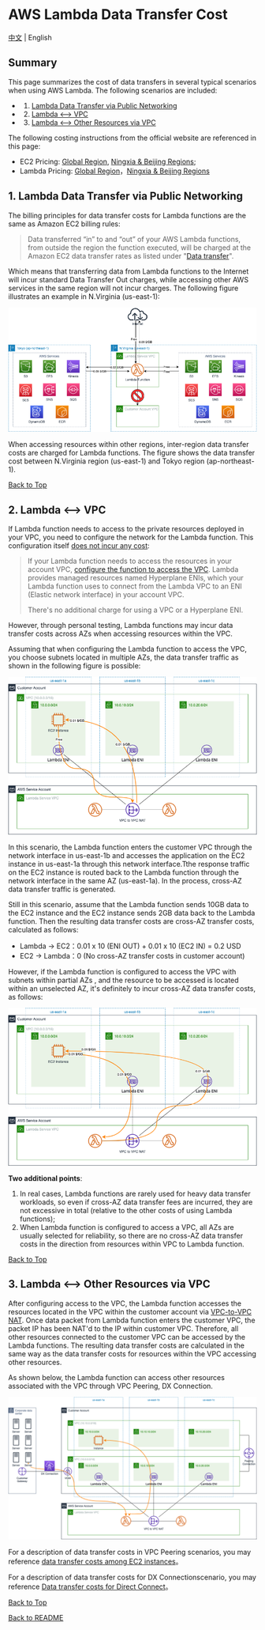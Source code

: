 # AWS Lambda Data Transfer Cost

[中文](Lambda-CN.md) | English
## Summary

This page summarizes the cost of data transfers in several typical scenarios when using AWS Lambda. The following scenarios are included:

- 1. [Lambda Data Transfer via Public Networking](#1-lambda-data-transfer-via-public-networking)
- 2. [Lambda <--> VPC](#2-lambda----vpc)
- 3. [Lambda <--> Other Resources via VPC](#3-lambda----other-resources-via-vpc)

The following costing instructions from the official website are referenced in this page:

- EC2 Pricing: [Global Region](https://aws.amazon.com/ec2/pricing/on-demand/), [Ningxia & Beijing Regions](https://www.amazonaws.cn/en/ec2/pricing/);
- Lambda Pricing: [Global Region](https://aws.amazon.com/lambda/pricing/)，[Ningxia & Beijing Regions](https://www.amazonaws.cn/en/lambda/pricing/)

## 1. Lambda Data Transfer via Public Networking

The billing principles for data transfer costs for Lambda functions are the same as Amazon EC2 billing rules:

>Data transferred “in” to and “out” of your AWS Lambda functions, from outside the region the function executed, will be charged at the Amazon EC2 data transfer rates as listed under "[Data transfer](https://aws.amazon.com/ec2/pricing/on-demand/)".

Which means that transferring data from Lambda functions to the Internet will incur standard Data Transfer Out charges, while accessing other AWS services in the same region will not incur charges. The following figure illustrates an example in N.Virginia (us-east-1):

![Lambda to public resources](png/01.Function-Public.png)

When accessing resources within other regions, inter-region data transfer costs are charged for Lambda functions. The figure shows the data transfer cost between N.Virginia region (us-east-1) and Tokyo region (ap-northeast-1).

[Back to Top](#summary)

## 2. Lambda <--> VPC

If Lambda function needs to access to the private resources deployed in your VPC, you need to configure the network for the Lambda function. This configuration itself [does not incur any cost](https://docs.aws.amazon.com/lambda/latest/dg/foundation-networking.html):   

>If your Lambda function needs to access the resources in your account VPC, [configure the function to access the VPC](https://docs.aws.amazon.com/lambda/latest/dg/configuration-vpc.html). Lambda provides managed resources named Hyperplane ENIs, which your Lambda function uses to connect from the Lambda VPC to an ENI (Elastic network interface) in your account VPC.
>
>There's no additional charge for using a VPC or a Hyperplane ENI.

However, through personal testing, Lambda functions may incur data transfer costs across AZs when accessing resources within the VPC.

Assuming that when configuring the Lambda function to access the VPC, you choose subnets located in multiple AZs, the data transfer traffic as shown in the following figure is possible:

![Lambda to VPC](png/02.01-Function-VPC-allAZ.png)

In this scenario, the Lambda function enters the customer VPC through the network interface in us-east-1b and accesses the application on the EC2 instance in us-east-1a through this network interface.Tthe response traffic on the EC2 instance is routed back to the Lambda function through the network interface in the same AZ (us-east-1a). In the process, cross-AZ data transfer traffic is generated.

Still in this scenario, assume that the Lambda function sends 10GB data to the EC2 instance and the EC2 instance sends 2GB data back to the Lambda function. Then the resulting data transfer costs are cross-AZ transfer costs, calculated as follows:  

- Lambda -> EC2：0.01 x 10 (ENI OUT) + 0.01 x 10 (EC2 IN) = 0.2 USD
- EC2 -> Lambda：0 (No cross-AZ transfer costs in customer account)

However, if the Lambda function is configured to access the VPC with subnets within partial AZs , and the resource to be accessed is located within an unselected AZ, it's definitely to incur cross-AZ data transfer costs, as follows:

![Lambda to VPC](png/02.02-Function-VPC-paAZ.png)

**Two additional points**:

1. In real cases, Lambda functions are rarely used for heavy data transfer workloads, so even if cross-AZ data transfer fees are incurred, they are not excessive in total (relative to the other costs of using Lambda functions);  
2. When Lambda function is configured to access a VPC, all AZs are usually selected for reliability, so there are no cross-AZ data transfer costs in the direction from resources within VPC to Lambda function.

[Back to Top](#Summary)

## 3. Lambda <--> Other Resources via VPC

After configuring access to the VPC, the Lambda function accesses the resources located in the VPC within the customer account via [VPC-to-VPC NAT](https://aws.amazon.com/cn/blogs/compute/announcing-improved-vpc-networking-for-aws-lambda-functions/). Once data packet from Lambda function enters the customer VPC, the packet IP has been NAT'd to the IP within customer VPC. Therefore, all other resources connected to the customer VPC can be accessed by the Lambda functions. The resulting data transfer costs are calculated in the same way as the data transfer costs for resources within the VPC accessing other resources.

As shown below, the Lambda function can access other resources associated with the VPC through VPC Peering, DX Connection.

![Lambda to VPC](png/03.Function-Others-VPC.png)

For a description of data transfer costs in VPC Peering scenarios, you may reference [data transfer costs among EC2 instances](../EC2/EC2-EN.md#4-ec2----ec2)。

For a description of data transfer costs for DX Connectionscenario, you may reference [Data  transfer costs for Direct Connect](../..Networking/../../Networking/Connection/Connection-EN.md#1-aws-direct-connect)。

[Back to Top](#Summary)

[Back to README](../../README-EN.md)
